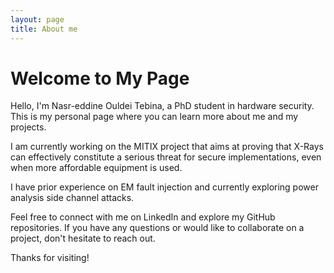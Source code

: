 ```yaml
---
layout: page
title: About me
---
```

# Welcome to My Page

Hello, I'm Nasr-eddine Ouldei Tebina, a PhD student in hardware security. This is my personal page where you can learn more about me and my projects.

I am currently working on the MITIX project that aims at proving that X-Rays can effectively constitute a serious threat for secure implementations, even when more affordable equipment is used.

I have prior experience on EM fault injection and currently exploring power analysis side channel attacks.


Feel free to connect with me on LinkedIn and explore my GitHub repositories. If you have any questions or would like to collaborate on a project, don't hesitate to reach out.

Thanks for visiting!